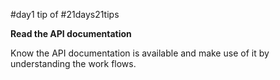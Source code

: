 #day1 tip of #21days21tips

**Read the API documentation**

Know the API documentation is available and make use of it by understanding the work flows.
